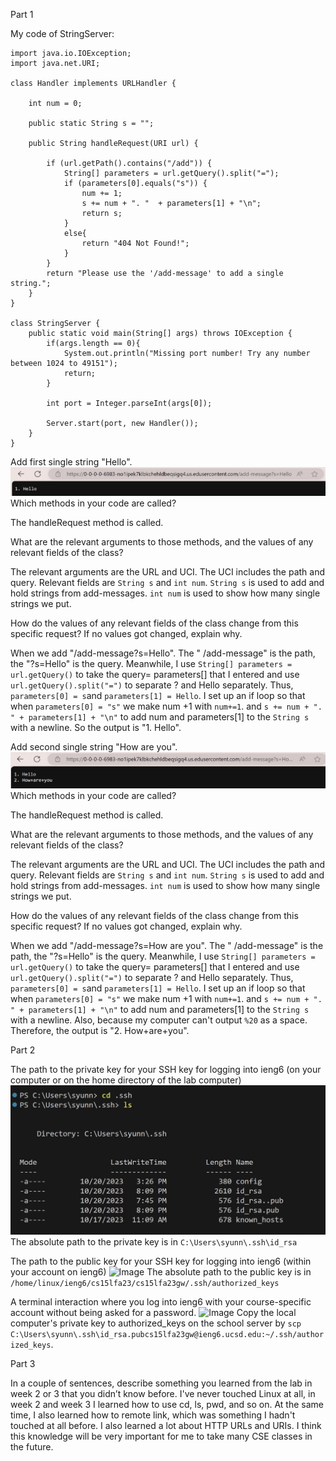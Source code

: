 Part 1

My code of StringServer:

```
import java.io.IOException;
import java.net.URI;

class Handler implements URLHandler {

    int num = 0;

    public static String s = "";

    public String handleRequest(URI url) {

        if (url.getPath().contains("/add")) {
            String[] parameters = url.getQuery().split("=");
            if (parameters[0].equals("s")) {
                num += 1;
                s += num + ". "  + parameters[1] + "\n";
                return s;
            }
            else{
                return "404 Not Found!";
            }
        }
        return "Please use the '/add-message' to add a single string.";
    }
}

class StringServer {
    public static void main(String[] args) throws IOException {
        if(args.length == 0){
            System.out.println("Missing port number! Try any number between 1024 to 49151");
            return;
        }

        int port = Integer.parseInt(args[0]);

        Server.start(port, new Handler());
    }
}
```
Add first single string "Hello".
![Image](6.jpg)
Which methods in your code are called?

The handleRequest method is called.


What are the relevant arguments to those methods, and the values of any relevant fields of the class?

The relevant arguments are the URL and UCI. The UCI includes the path and query. Relevant fields are ```String s``` and ```int num```. ```String s``` is used to add and hold strings from add-messages. ```int num``` is used to show how many single strings we put.


How do the values of any relevant fields of the class change from this specific request? If no values got changed, explain why.

When we add "/add-message?s=Hello". The " /add-message" is the path, the "?s=Hello" is the query. Meanwhile, I use ```String[] parameters = url.getQuery()``` to take the query= parameters[] that I entered and use ```url.getQuery().split("=")``` to separate ? and Hello separately. Thus, ```parameters[0] = s```and ```parameters[1] = Hello```. I set up an if loop so that when ```parameters[0] = "s"``` we make num +1 with ``num+=1``. and ```s += num + ". " + parameters[1] + "\n"``` to add num and parameters[1] to the ```String s``` with a newline. So the output is "1. Hello".


Add second single string "How are you".
![Image](7.jpg)
Which methods in your code are called?

The handleRequest method is called.

What are the relevant arguments to those methods, and the values of any relevant fields of the class?

The relevant arguments are the URL and UCI. The UCI includes the path and query. Relevant fields are ```String s``` and ```int num```. ```String s``` is used to add and hold strings from add-messages. ```int num``` is used to show how many single strings we put.

How do the values of any relevant fields of the class change from this specific request? If no values got changed, explain why.

When we add "/add-message?s=How are you". The " /add-message" is the path, the "?s=Hello" is the query. Meanwhile, I use ```String[] parameters = url.getQuery()``` to take the query= parameters[] that I entered and use ```url.getQuery().split("=")``` to separate ? and Hello separately. Thus, ```parameters[0] = s```and ```parameters[1] = Hello```. I set up an if loop so that when ```parameters[0] = "s"``` we make num +1 with ``num+=1``. and ```s += num + ". " + parameters[1] + "\n"``` to add num and parameters[1] to the ```String s``` with a newline. Also, because my computer can't output ```%20``` as a space. Therefore, the output is "2. How+are+you".

Part 2

The path to the private key for your SSH key for logging into ieng6 (on your computer or on the home directory of the lab computer)
![Image](4.jpg)
The absolute path to the private key is in 
```C:\Users\syunn\.ssh\id_rsa```

The path to the public key for your SSH key for logging into ieng6 (within your account on ieng6)
![Image](8.jpg)
The absolute path to the public key is in ```/home/linux/ieng6/cs15lfa23/cs15lfa23gw/.ssh/authorized_keys```

A terminal interaction where you log into ieng6 with your course-specific account without being asked for a password.
![Image](9.jpg)
Copy the local computer's private key to authorized_keys on the school server by ```scp C:\Users\syunn\.ssh\id_rsa.pubcs15lfa23gw@ieng6.ucsd.edu:~/.ssh/authorized_keys```.


Part 3

In a couple of sentences, describe something you learned from the lab in week 2 or 3 that you didn’t know before.
I've never touched Linux at all, in week 2 and week 3 I learned how to use cd, ls, pwd, and so on. At the same time, I also learned how to remote link, which was something I hadn't touched at all before. I also learned a lot about HTTP URLs and URIs. I think this knowledge will be very important for me to take many CSE classes in the future.


